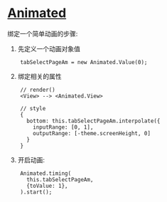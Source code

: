 # [Animated](http://reactnative.cn/docs/0.44/animated.html#content)

绑定一个简单动画的步骤:

1. 先定义一个动画对象值

```
    tabSelectPageAm = new Animated.Value(0);
```

2. 绑定相关的属性

```
    // render()
    <View> --> <Animated.View>

    // style
    {
      bottom: this.tabSelectPageAm.interpolate({
        inputRange: [0, 1],
        outputRange: [-theme.screenHeight, 0]
      }
    }
```

3. 开启动画:

```
    Animated.timing(
      this.tabSelectPageAm,
      {toValue: 1},
    ).start();
```



